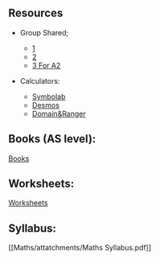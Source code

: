 ## Resources
- Group Shared;
	- [1 ](https://drive.google.com/file/d/14Eu2_TD9CcPBH-cQAZTi6_05ZVntjPXM/view?usp=drivesdk)
	- [2](https://www.dropbox.com/sh/yy98noegjmkv1v2/AACDWfouIib4R51QopJR3IWga?dl=0)
	- [3 For A2](https://www.dropbox.com/sh/18z9bg0ha183w2x/AAB8KM1ItL2b5ocbqHkTW0b4a?dl=0) 

- Calculators:
	- [Symbolab](https://www.symbolab.com/solver/simplify-calculator/)
	- [Desmos](https://www.desmos.com/calculator)
	- [Domain&Ranger](https://www.wolframalpha.com/calculators/domain-range-calculator/)


## Books (AS level):
[Books](Maths/AS/Books.md)

## Worksheets:
[Worksheets](Worksheets.md)

## Syllabus:
[[Maths/attatchments/Maths Syllabus.pdf]]
